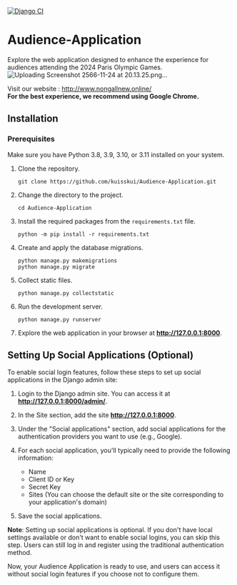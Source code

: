 [![Django CI](https://github.com/kuisskui/Audience-Application/actions/workflows/django.yml/badge.svg)](https://github.com/kuisskui/Audience-Application/actions/workflows/django.yml)

# Audience-Application
Explore the web application designed to enhance the experience for audiences attending the 2024 Paris Olympic Games.
![Uploading Screenshot 2566-11-24 at 20.13.25.png…]()

Visit our website : http://www.nongallnew.online/ <br>
**For the best experience, we recommend using Google Chrome.**

## Installation
### Prerequisites
Make sure you have Python 3.8, 3.9, 3.10, or 3.11 installed on your system.

1. Clone the repository.

    ```shell
    git clone https://github.com/kuisskui/Audience-Application.git
    ```

2. Change the directory to the project.

    ```shell
    cd Audience-Application
    ```

3. Install the required packages from the `requirements.txt` file.

    ```shell
    python -m pip install -r requirements.txt
    ```

4. Create and apply the database migrations.

    ```shell
    python manage.py makemigrations
    python manage.py migrate
    ```

5. Collect static files.

    ```shell
    python manage.py collectstatic
    ```

6. Run the development server.

    ```shell
    python manage.py runserver
    ```

7. Explore the web application in your browser at **http://127.0.0.1:8000**.

## Setting Up Social Applications (Optional)
To enable social login features, follow these steps to set up social applications in the Django admin site:

1. Login to the Django admin site. You can access it at **http://127.0.0.1:8000/admin/**.

2. In the Site section, add the site **http://127.0.0.1:8000**.

3. Under the "Social applications" section, add social applications for the authentication providers you want to use (e.g., Google).

4. For each social application, you'll typically need to provide the following information:
   - Name
   - Client ID or Key
   - Secret Key
   - Sites (You can choose the default site or the site corresponding to your application's domain)

5. Save the social applications.

**Note**: Setting up social applications is optional. If you don't have local settings available or don't want to enable social logins, you can skip this step. Users can still log in and register using the traditional authentication method.

Now, your Audience Application is ready to use, and users can access it without social login features if you choose not to configure them.
